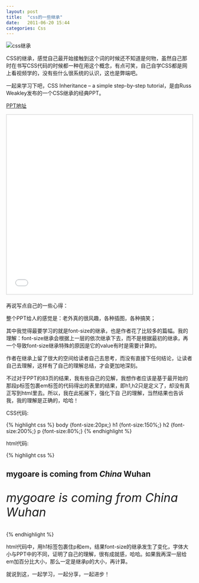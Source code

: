 ```yaml
---
layout: post
title:  "css的一些继承"
date:   2011-06-20 15:44
categories: Css
---
```


![css继承](https://i.imgur.com/HOKETOT.png)

CSS的继承，感觉自己最开始接触到这个词的时候还不知道是何物，虽然自己那时在书写CSS代码的时候都一种在用这个概念，有点可笑，自己自学CSS都是网上看视频学的，没有些什么很系统的认识，这也是弊端吧。

一起来学习下吧，CSS Inheritance – a simple step-by-step tutorial，是由Russ Weakley发布的一个CSS继承的经典PPT。

[PPT地址](http://www.slideshare.net/maxdesign/css-inheritance-a-simple-stepbystep-tutorial)

<iframe src="//www.slideshare.net/slideshow/embed_code/key/1YgIAoMqVV7oxC" width="595" height="485" frameborder="0" marginwidth="0" marginheight="0" scrolling="no" style="border:1px solid #CCC; border-width:1px; margin-bottom:5px; max-width: 100%;" allowfullscreen> </iframe>

再说写点自己的一些心得：

整个PPT给人的感觉是：老外真的很风趣，各种插图，各种搞笑；

其中我觉得最要学习的就是font-size的继承，也是作者花了比较多的篇幅。我的理解：font-size继承会根据上一层的依次继承下去，而不是根据最初的继承，再一个导致font-size继承特殊的原因是它的value有时是需要计算的。

作者在继承上留了很大的空间给读者自己去思考，而没有直接下任何结论，让读者自己去理解，这样有了自己的理解总结，才会更加地深刻。

不过对于PPT的83页的结果，我有些自己的见解，我想作者应该是基于最开始的那段p标签包裹em标签的代码得出的表里的结果，即h1,h2只是定义了，却没有真正写到html里去。所以，我在此拓展下，强化下自 己的理解，当然结果也告诉我，我的理解是正确的，哈哈！

CSS代码:

{% highlight css %}
body {font-size:20px;}
h1 {font-size:150%;}
h2 {font-size:200%;}
p {font-size:80%;}
{% endhighlight %}

html代码:

{% highlight css %}
<h2>
  <p>mygoare is coming from <em>China</em> Wuhan</p>
</h2>
<h6>
  <p style="font-size:32px;">mygoare is coming from <em>China</em> Wuhan</p>
</h6>
{% endhighlight %}

html代码中，用h1标签包裹住p和em，结果font-size的继承发生了变化，字体大小与PPT中的不同，证明了自己的理解，很有成就感，哈哈。如果我再深一层给em加百分比大小，那么一定是继承p的大小，再计算。

就说到这，一起学习，一起分享，一起进步！
